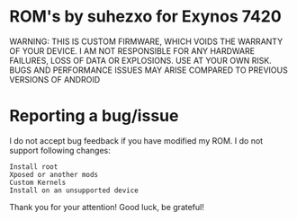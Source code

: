 # ROM's by suhezxo for Exynos 7420

WARNING: THIS IS CUSTOM FIRMWARE, WHICH VOIDS THE WARRANTY OF YOUR DEVICE.
I AM NOT RESPONSIBLE FOR ANY HARDWARE FAILURES, LOSS OF DATA OR EXPLOSIONS. USE AT YOUR OWN RISK.
BUGS AND PERFORMANCE ISSUES MAY ARISE COMPARED TO PREVIOUS VERSIONS OF ANDROID

# Reporting a bug/issue

I do not accept bug feedback if you have modified my ROM. I do not support following changes:

    Install root
    Xposed or another mods
    Custom Kernels
    Install on an unsupported device

Thank you for your attention! Good luck, be grateful!
